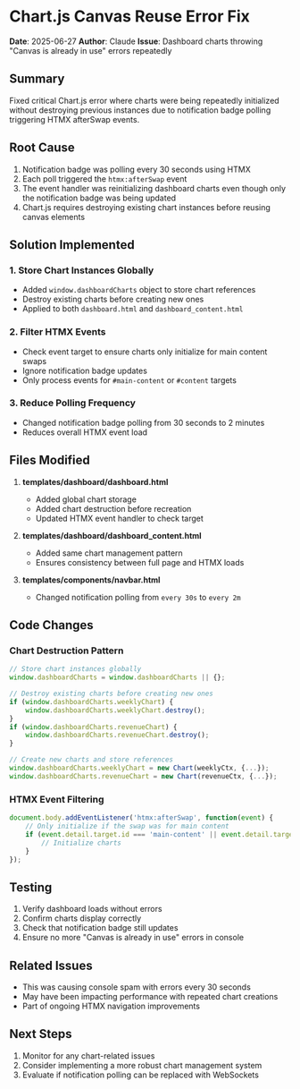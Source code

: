 # Chart.js Canvas Reuse Error Fix

**Date**: 2025-06-27
**Author**: Claude
**Issue**: Dashboard charts throwing "Canvas is already in use" errors repeatedly

## Summary

Fixed critical Chart.js error where charts were being repeatedly initialized without destroying previous instances due to notification badge polling triggering HTMX afterSwap events.

## Root Cause

1. Notification badge was polling every 30 seconds using HTMX
2. Each poll triggered the `htmx:afterSwap` event
3. The event handler was reinitializing dashboard charts even though only the notification badge was being updated
4. Chart.js requires destroying existing chart instances before reusing canvas elements

## Solution Implemented

### 1. Store Chart Instances Globally
- Added `window.dashboardCharts` object to store chart references
- Destroy existing charts before creating new ones
- Applied to both `dashboard.html` and `dashboard_content.html`

### 2. Filter HTMX Events
- Check event target to ensure charts only initialize for main content swaps
- Ignore notification badge updates
- Only process events for `#main-content` or `#content` targets

### 3. Reduce Polling Frequency
- Changed notification badge polling from 30 seconds to 2 minutes
- Reduces overall HTMX event load

## Files Modified

1. **templates/dashboard/dashboard.html**
   - Added global chart storage
   - Added chart destruction before recreation
   - Updated HTMX event handler to check target

2. **templates/dashboard/dashboard_content.html**
   - Added same chart management pattern
   - Ensures consistency between full page and HTMX loads

3. **templates/components/navbar.html**
   - Changed notification polling from `every 30s` to `every 2m`

## Code Changes

### Chart Destruction Pattern
```javascript
// Store chart instances globally
window.dashboardCharts = window.dashboardCharts || {};

// Destroy existing charts before creating new ones
if (window.dashboardCharts.weeklyChart) {
    window.dashboardCharts.weeklyChart.destroy();
}
if (window.dashboardCharts.revenueChart) {
    window.dashboardCharts.revenueChart.destroy();
}

// Create new charts and store references
window.dashboardCharts.weeklyChart = new Chart(weeklyCtx, {...});
window.dashboardCharts.revenueChart = new Chart(revenueCtx, {...});
```

### HTMX Event Filtering
```javascript
document.body.addEventListener('htmx:afterSwap', function(event) {
    // Only initialize if the swap was for main content
    if (event.detail.target.id === 'main-content' || event.detail.target.id === 'content') {
        // Initialize charts
    }
});
```

## Testing

1. Verify dashboard loads without errors
2. Confirm charts display correctly
3. Check that notification badge still updates
4. Ensure no more "Canvas is already in use" errors in console

## Related Issues

- This was causing console spam with errors every 30 seconds
- May have been impacting performance with repeated chart creations
- Part of ongoing HTMX navigation improvements

## Next Steps

1. Monitor for any chart-related issues
2. Consider implementing a more robust chart management system
3. Evaluate if notification polling can be replaced with WebSockets